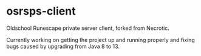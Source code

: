 # osrsps-client
Oldschool Runescape private server client, forked from Necrotic.

Currently working on getting the project up and running properly and fixing bugs caused by upgrading from Java 8 to 13.
